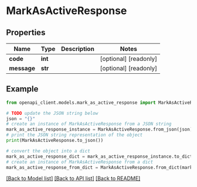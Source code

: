 # MarkAsActiveResponse


## Properties

Name | Type | Description | Notes
------------ | ------------- | ------------- | -------------
**code** | **int** |  | [optional] [readonly] 
**message** | **str** |  | [optional] [readonly] 

## Example

```python
from openapi_client.models.mark_as_active_response import MarkAsActiveResponse

# TODO update the JSON string below
json = "{}"
# create an instance of MarkAsActiveResponse from a JSON string
mark_as_active_response_instance = MarkAsActiveResponse.from_json(json)
# print the JSON string representation of the object
print(MarkAsActiveResponse.to_json())

# convert the object into a dict
mark_as_active_response_dict = mark_as_active_response_instance.to_dict()
# create an instance of MarkAsActiveResponse from a dict
mark_as_active_response_from_dict = MarkAsActiveResponse.from_dict(mark_as_active_response_dict)
```
[[Back to Model list]](../README.md#documentation-for-models) [[Back to API list]](../README.md#documentation-for-api-endpoints) [[Back to README]](../README.md)


